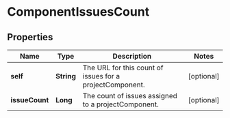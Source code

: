# ComponentIssuesCount

## Properties
Name | Type | Description | Notes
------------ | ------------- | ------------- | -------------
**self** | **String** | The URL for this count of issues for a projectComponent. |  [optional]
**issueCount** | **Long** | The count of issues assigned to a projectComponent. |  [optional]
